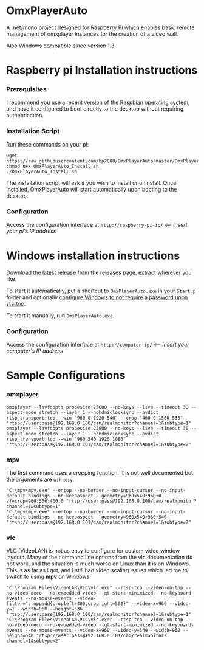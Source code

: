 # OmxPlayerAuto
A .net/mono project designed for Raspberry Pi which enables basic remote management of omxplayer instances for the creation of a video wall.

Also Windows compatible since version 1.3.




# Raspberry pi Installation instructions

### Prerequisites

I recommend you use a recent version of the Raspbian operating system, and have it configured to boot directly to the desktop without requiring authentication.

### Installation Script

Run these commands on your pi:

```
wget https://raw.githubusercontent.com/bp2008/OmxPlayerAuto/master/OmxPlayerAuto/OmxPlayerAuto_Install.sh
chmod u+x OmxPlayerAuto_Install.sh
./OmxPlayerAuto_Install.sh
```

The installation script will ask if you wish to install or uninstall.  Once installed, OmxPlayerAuto will start automatically upon booting to the desktop.

### Configuration

Access the configuration interface at `http://raspberry-pi-ip/` *<-- insert your pi's IP address*




# Windows installation instructions

Download the latest release from [the releases page](https://github.com/bp2008/OmxPlayerAuto/releases), extract wherever you like.

To start it automatically, put a shortcut to `OmxPlayerAuto.exe` in your `Startup` folder and optionally [configure Windows to not require a password upon startup](https://gist.github.com/bp2008/ced5615c6718e35e075d7cabdcdaa7ca).

To start it manually, run `OmxPlayerAuto.exe`.

### Configuration
Access the configuration interface at `http://computer-ip/` *<-- insert your computer's IP address*




# Sample Configurations

### omxplayer
```
omxplayer --lavfdopts probesize:25000 --no-keys --live --timeout 30 --aspect-mode stretch --layer 1 --nohdmiclocksync --avdict rtsp_transport:tcp --win "960 0 1920 540" --crop "400 0 1360 536" "rtsp://user:pass@192.168.0.100/cam/realmonitor?channel=1&subtype=1"
omxplayer --lavfdopts probesize:25000 --no-keys --live --timeout 30 --aspect-mode stretch --layer 1 --nohdmiclocksync --avdict rtsp_transport:tcp --win "960 540 1920 1080" "rtsp://user:pass@192.168.0.101/cam/realmonitor?channel=1&subtype=2"
```

### mpv

The first command uses a cropping function. It is not well documented but the arguments are `w:h:x:y`.

```
"C:\mpv\mpv.exe" --ontop --no-border --no-input-cursor --no-input-default-bindings --no-keepaspect --geometry=960x540+960+0 --vf=crop=960:536:400:0 "rtsp://user:pass@192.168.0.100/cam/realmonitor?channel=1&subtype=1"
"C:\mpv\mpv.exe" --ontop --no-border --no-input-cursor --no-input-default-bindings --no-keepaspect --geometry=960x540+960+540 "rtsp://user:pass@192.168.0.101/cam/realmonitor?channel=1&subtype=2"
```

### vlc

VLC (VideoLAN) is not as easy to configure for custom video window layouts.  Many of the command line options from the vlc documentation do not work, and the situation is much worse on Linux than it is on Windows. This is as far as I got, and I still had video scaling issues which led me to switch to using **mpv** on Windows.

```
"C:\Program Files\VideoLAN\VLC\vlc.exe" --rtsp-tcp --video-on-top --no-video-deco --no-embedded-video --qt-start-minimized --no-keyboard-events --no-mouse-events --video-filter="croppadd{cropleft=400,cropright=560}" --video-x=960 --video-y=1 --width=960 --height=536 "rtsp://user:pass@192.168.0.100/cam/realmonitor?channel=1&subtype=1"
"C:\Program Files\VideoLAN\VLC\vlc.exe" --rtsp-tcp --video-on-top --no-video-deco --no-embedded-video --qt-start-minimized --no-keyboard-events --no-mouse-events --video-x=960 --video-y=540 --width=960 --height=540 "rtsp://user:pass@192.168.0.101/cam/realmonitor?channel=1&subtype=2"
```
